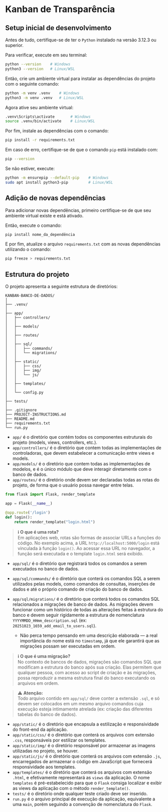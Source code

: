 # Kanban de Transparência

## Setup inicial de desenvolvimento

Antes de tudo, certifique-se de ter o `Python` instalado na versão 3.12.3 ou superior.

Para verificar, execute em seu terminal:

```bash
python --version    # Windows
python3 --version   # Linux/WSL
```

Então, crie um ambiente virtual para instalar as dependências do projeto com o seguinte comando:

```bash
python -m venv .venv    # Windows
python3 -m venv .venv   # Linux/WSL
```

Agora ative seu ambiente virtual:

```bash
.venv\Scripts\activate       # Windows
source .venv/bin/activate    # Linux/WSL
```

Por fim, instale as dependências com o comando:

```bash
pip install -r requirements.txt
```

Em caso de erro, certifique-se de que o comando `pip` está instalado com:

```bash
pip --version
```

Se não estiver, execute:

```bash
python -m ensurepip --default-pip    # Windows
sudo apt install python3-pip         # Linux/WSL
```

## Adição de novas dependências

Para adicionar novas dependências, primeiro certifique-se de que seu ambiente virtual existe e está ativado.

Então, execute o comando:

```bash
pip install nome_da_dependência
```

E por fim, atualize o arquivo `requirements.txt` com as novas dependências utilizando o comando:

```bash
pip freeze > requirements.txt
```

## Estrutura do projeto

O projeto apresenta a seguinte estrutura de diretórios:

```
KANBAN-BANCO-DE-DADOS/
│
├── .venv/
│
├── app/
│   ├── controllers/
│   │
│   ├── models/
│   │
│   ├── routes/
│   │
│   ├── sql/
│   │   ├── commands/
│   │   └── migrations/
│   │
│   ├── static/
│   │   ├── css/
│   │   ├── img/
│   │   └── js/
│   │
│   ├── templates/
│   │
│   └── config.py
│
├── tests/
│
├── .gitignore
├── PROJECT-INSTRUCTIONS.md
├── README.md
├── requirements.txt
└── run.py
```

- `app/` é o diretório que contém todos os componentes estruturais do projeto (models, views, controllers, etc.).
- `app/controllers/` é o diretório que contem todas as implementações de controladoras, que devem estabelecer a comunicação entre views e models.
- `app/models/` é o diretório que contem todas as implementações de modelos, e é o único módulo que deve interagir diretamente com o banco de dados.
- `app/routes/` é o diretório onde devem ser declaradas todas as rotas do projeto, de forma que o usuário possa navegar entre telas.

```python
from flask import Flask, render_template

app = Flask(__name__)

@app.route('/login')
def login():
    return render_template("login.html")
```

> **ℹ️ O que é uma rota?**  
> Em aplicações web, rotas são formas de associar URLs a funções do código. No exemplo acima, a URL `http://localhost:5000/login` está vinculada à função `login()`. Ao acessar essa URL no navegador, a função será executada e o template `login.html` será exibido.

- `app/sql/` é o diretório que registrará todos os comandos a serem executados no banco de dados.
- `app/sql/commands/` é o diretório que conterá os comandos SQL a serem utilizados pelas models, como comandos de consultas, inserções de dados e até o próprio comando de criação do banco de dados.
- `app/sql/migrations/` é o diretório que conterá todos os comandos SQL relacionados a migrações de banco de dados. As migrações devem funcionar como um histórico de todas as alterações feitas à estrutura do banco e devem seguir rigidamente a estrutura de nomenclatura `YYYYMMDD_HHmm_description.sql` (ex: `20251023_1659_add_email_to_users.sql`).

   - Não perca tempo pensando em uma descrição elaborada — a real importância do nome está no `timestamp`, já que ele garantirá que as migrações possam ser executadas em ordem.

> **ℹ️ O que é uma migração?**  
> No contexto de bancos de dados, migrações são comandos SQL que modificam a estrutura do banco após sua criação. Elas permitem que qualquer pessoa, com acesso ao script de criação e às migrações, possa reproduzir a mesma estrutura final do banco executando os arquivos em ordem.

> ⚠️ **Atenção:**  
> Todo arquivo contido em `app/sql/` deve conter a extensão `.sql`, e só devem ser colocados em um mesmo arquivo comandos cuja execução esteja intimamente atrelada (ex: criação das diferentes tabelas do banco de dados).

- `app/static/` é o diretório que encapsula a estilização e responsividade do front-end da aplicação.
- `app/static/css/` é o diretório que conterá os arquivos com extensão `.css`, responsáveis por estilizar os templates.
- `app/static/img/` é o diretório responsável por armazenar as imagens utilizadas no projeto, se houver.
- `app/static/js/` é o diretório que conterá os arquivos com extensão `.js`, encarregados de armazenar o código em JavaScript que fornecerá responsividade aos templates.
- `app/templates/` é o diretório que conterá os arquivos com extensão `.html`, e efetivamente representará as `views` da aplicação. O nome `templates` é pré-estabelecido para que o `Flask` consiga localizar e exibir as views da aplicação com o método `render_template()`.
- `tests/` é o diretório onde qualquer teste criado deve ser inserido.
- `run.py` é o arquivo principal de execução da aplicação, equivalente a uma `main`, porém seguindo a convenção de nomenclatura do `Flask`.